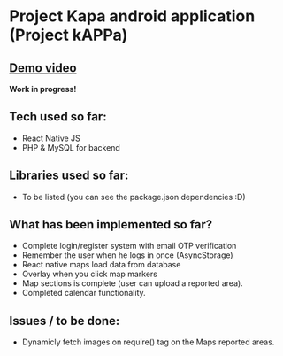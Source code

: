 # Project Kapa android application (Project kAPPa)

## **[Demo video](https://youtu.be/RzLg1PpduDs)**

**Work in progress!**

## Tech used so far:

- React Native JS
- PHP & MySQL for backend

## Libraries used so far:

- To be listed (you can see the package.json dependencies :D)

## What has been implemented so far?

- Complete login/register system with email OTP verification
- Remember the user when he logs in once (AsyncStorage)
- React native maps load data from database
- Overlay when you click map markers
- Map sections is complete (user can upload a reported area).
- Completed calendar functionality.

## Issues / to be done:

- Dynamicly fetch images on require() tag on the Maps reported areas.
